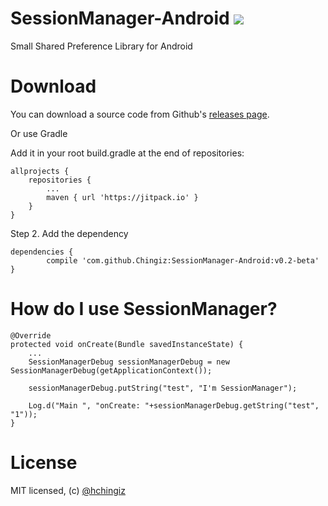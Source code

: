 # SessionManager-Android [![](https://jitpack.io/v/Chingiz/SessionManager-Android.svg)](https://jitpack.io/#Chingiz/SessionManager-Android)
Small Shared Preference Library for Android

# Download

You can download a source code from Github's [releases page](https://github.com/Chingiz/SessionManager-Android/releases/tag/v0.2-beta).

Or use Gradle

Add it in your root build.gradle at the end of repositories:

	allprojects {
		repositories {
			...
			maven { url 'https://jitpack.io' }
		}
	}
	
Step 2. Add the dependency

	dependencies {
	        compile 'com.github.Chingiz:SessionManager-Android:v0.2-beta'
	}
	
# How do I use SessionManager?
```
@Override
protected void onCreate(Bundle savedInstanceState) {
	...
	SessionManagerDebug sessionManagerDebug = new SessionManagerDebug(getApplicationContext());
        
	sessionManagerDebug.putString("test", "I'm SessionManager");

	Log.d("Main ", "onCreate: "+sessionManagerDebug.getString("test", "1"));
}
```
# License

MIT licensed, (c) [@hchingiz](http://twitter.com/hchingiz) 

